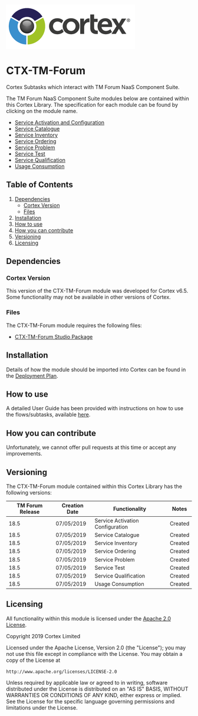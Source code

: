 <a href="https://www.cortex-ia.com/" target="_blank"><img src="https://github.com/CortexIATest/CTXImages/blob/master/Cortex-350-120.png" alt="Welcome to Cortex!" width="350" height="120" border="0"></a>

# CTX-TM-Forum
Cortex Subtasks which interact with TM Forum NaaS Component Suite.

The TM Forum NaaS Component Suite modules below are contained within this Cortex Library. The specification for each module can be found by clicking on the module name.
* [Service Activation and Configuration](https://www.tmforum.org/resources/specification/tmf640-service-activation-and-configuration-api-rest-specification-r18-5-0/)
* [Service Catalogue](https://www.tmforum.org/resources/specification/tmf633-service-catalog-api-rest-specification-r18-5-0/)
* [Service Inventory](https://www.tmforum.org/resources/specification/tmf638-service-inventory-api-rest-specification-r18-5-0/)
* [Service Ordering](https://www.tmforum.org/resources/specification/tmf641-service-ordering-api-rest-specification-r18-5-0/)
* [Service Problem](https://www.tmforum.org/resources/specification/tmf656-service-problem-api-rest-specification-r18-5-0/)
* [Service Test](https://www.tmforum.org/resources/specification/tmf653-service-test-api-rest-specification-r18-5-0/)
* [Service Qualification](https://www.tmforum.org/resources/specification/tmf645-service-qualification-api-rest-specification-r18-5-0/)
* [Usage Consumption](https://www.tmforum.org/resources/specification/tmf677-usage-consumption-api-rest-specification-r18-5-0/)

## Table of Contents
1) [Dependencies](#dependencies)
    * [Cortex Version](#cortex-version)
    * [Files](#files)
1) [Installation](#installation)
1) [How to use](#how-to-use)
1) [How you can contribute](#how-you-can-contribute)
1) [Versioning](#versioning)
1) [Licensing](#licensing)

## Dependencies
### Cortex Version
This version of the CTX-TM-Forum module was developed for Cortex v6.5. Some functionality may not be available in other versions of Cortex.

### Files
The CTX-TM-Forum module requires the following files:
* [CTX-TM-Forum Studio Package](https://github.com/CortexIATest/CTX-TM-Forum/blob/master/CTX-TM-Forum%20-%20Studio%20Package/v1.0/CTX-TM-Forum.studiopkg)

## Installation
Details of how the module should be imported into Cortex can be found in the [Deployment Plan](https://github.com/CortexIATest/CTX-TM-Forum/blob/master/CTX%20-%20TM-Forum%20-%20Deployment%20Plan.pdf).

## How to use
A detailed User Guide has been provided with instructions on how to use the flows/subtasks, available [here](https://github.com/CortexIATest/CTX-TM-Forum/blob/master/CTX-TM-Forum%20User%20Guide.pdf).

## How you can contribute
Unfortunately, we cannot offer pull requests at this time or accept any improvements.

## Versioning
The CTX-TM-Forum module contained within this Cortex Library has the following versions:

TM Forum Release | Creation Date | Functionality | Notes
------------- | ----------- | ----------- | -----------
18.5 | 07/05/2019 | Service Activation Configuration | Created
18.5 | 07/05/2019 | Service Catalogue | Created
18.5 | 07/05/2019 | Service Inventory | Created
18.5 | 07/05/2019 | Service Ordering | Created
18.5 | 07/05/2019 | Service Problem | Created
18.5 | 07/05/2019 | Service Test | Created
18.5 | 07/05/2019 | Service Qualification | Created
18.5 | 07/05/2019 | Usage Consumption | Created

## Licensing
All functionality within this module is licensed under the [Apache 2.0 License](https://www.apache.org/licenses/LICENSE-2.0).

Copyright 2019 Cortex Limited

Licensed under the Apache License, Version 2.0 (the "License");
you may not use this file except in compliance with the License.
You may obtain a copy of the License at

    http://www.apache.org/licenses/LICENSE-2.0

Unless required by applicable law or agreed to in writing, software
distributed under the License is distributed on an "AS IS" BASIS,
WITHOUT WARRANTIES OR CONDITIONS OF ANY KIND, either express or implied.
See the License for the specific language governing permissions and
limitations under the License.
